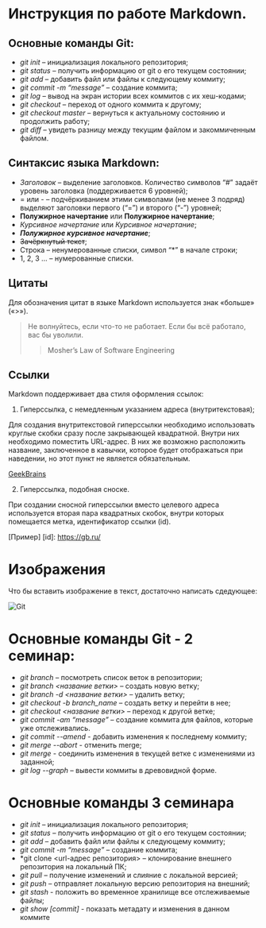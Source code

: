 # Инструкция по работе Markdown.
## Основные команды Git:
* *git init* – инициализация локального репозитория;
* *git status* – получить информацию от git о его текущем состоянии;
* *git add* – добавить файл или файлы к следующему коммиту;
* *git commit -m “message”* – создание коммита;
* *git log* – вывод на экран истории всех коммитов с их хеш-кодами;
* *git checkout* – переход от одного коммита к другому;
* *git checkout master* – вернуться к актуальному состоянию и продолжить работу;
* *git diff* – увидеть разницу между текущим файлом и закоммиченным файлом.
## Синтаксис языка Markdown:
- *Заголовок* – выделение заголовков. Количество символов “#” задаёт уровень заголовка  (поддерживается 6 уровней);
- = или - – подчёркиванием этими символами (не менее 3 подряд) выделяют заголовки  первого (“=”) и второго (“-”) уровней;
- **Полужирное начертание** или __Полужирное начертание__;
- *Курсивное начертание* или _Курсивное начертание_;
- ***Полужирное курсивное начертание***;
- ~~Зачёркнутый текст~~;
- Строка – ненумерованные списки, символ “*” в начале строки;
-	1, 2, 3 … – нумерованные списки.
## Цитаты
Для обозначения цитат в языке Markdown используется знак «больше» («>»).
>Не волнуйтесь, если что-то не работает. Если бы всё работало, вас бы уволили.
>>Mosher’s Law of Software Engineering
## Ссылки
Markdown поддерживает два стиля оформления ссылок:
1. Гиперссылка, с немедленным указанием адреса (внутритекстовая);

Для создания внутритекстовой гиперссылки необходимо использовать круглые скобки сразу после закрывающей квадратной. Внутри них необходимо поместить URL-адрес. В них же возможно расположить название, заключенное в кавычки, которое будет отображаться при наведении, но этот пункт не является обязательным.

[GeekBrains](https://gb.ru/ "Нажми сюда")

2. Гиперссылка, подобная сноске.

При создании сносной гиперссылки вместо целевого адреса используется вторая пара квадратных скобок, внутри которых помещается метка, идентификатор ссылки (id).

[Пример] [id]: https://gb.ru/
# Изображения
Что бы вставить изображение в текст, достаточно написать сдедующее:

![Git](https://www.undernews.fr/wp-content/uploads/2014/12/Git-logo-145x75.png)

# Основные команды Git - 2 семинар:
* *git branch* – посмотреть список веток в репозитории;
* *git branch <название ветки>* – создать новую ветку;
* *git branch -d <название ветки>* – удалить ветку;
* *git checkout -b branch_name* – создать ветку и перейти в нее;
* *git checkout <название ветки>* – переход к другой ветке;
* *git commit -am “message”* – создание коммита для файлов, которые уже отслеживались.
* *git commit --amend* - добавить изменения к последнему коммиту;
* *git merge --abort* - отменить merge;
* *git merge* - соединить изменения в текущей ветке с изменениями из заданной;
* *git log --graph* – вывести коммиты в древовидной форме.

# Основные команды 3 семинара

* *git init* – инициализация локального репозитория;
* *git status* – получить информацию от git о его текущем состоянии;
* *git add* – добавить файл или файлы к следующему коммиту;
* *git commit -m “message”* – создание коммита;
* *git clone <url-адрес репозитория> – клонирование внешнего репозитория на  локальный ПК;
* *git pull* – получение изменений и слияние с локальной версией;
* *git push* – отправляет локальную версию репозитория на внешний;
* *git stash* - положить во временное хранилище все отслеживаемые файлы;
* *git show [commit]* - показать метадату и изменения в данном коммите